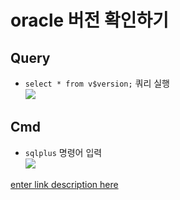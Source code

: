 # oracle 버전 확인하기

## Query

-   `select * from v$version;`  쿼리 실행  
    ![](https://velog.velcdn.com/images/thehill_hannam/post/5da902b8-ea27-4a73-9647-93fed7265d71/image.png)

## Cmd

-   `sqlplus`  명령어 입력  
    ![](https://velog.velcdn.com/images/thehill_hannam/post/78a0ffad-735b-47e6-9940-ddd4279c9cd0/image.png)

[enter link description here](https://velog.io/@thehill_hannam/%EC%98%A4%EB%9D%BC%ED%81%B4-%EB%B2%84%EC%A0%84-%ED%99%95%EC%9D%B8cmd-query)
<!--stackedit_data:
eyJoaXN0b3J5IjpbMTE2NDA4MjQ5NV19
-->